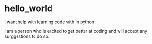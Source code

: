 # hello_world
i want help with learning code with in python



i am a person who is excited to get better at coding and  will accept any surggestions to do so.
